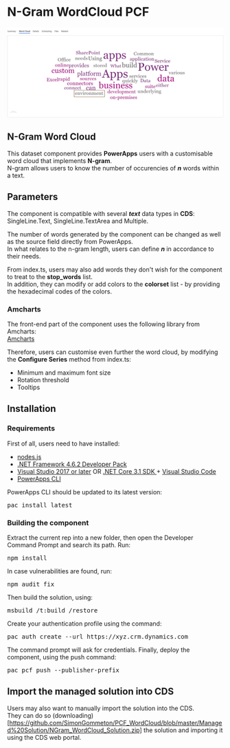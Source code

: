 # N-Gram WordCloud PCF
  
![](Screenshots/WordCloud.gif)

## N-Gram Word Cloud
This dataset component provides **PowerApps** users with a customisable word cloud that implements **N-gram**.  
N-gram allows users to know the number of occurencies of **_n_** words within a text.

## Parameters
The component is compatible with several **_text_** data types in **CDS**: SingleLine.Text, SingleLine.TextArea and Multiple.  

The number of words generated by the component can be changed as well as the source field directly from PowerApps.  
In what relates to the n-gram length, users can define **_n_** in accordance to their needs.

From index.ts, users may also add words they don't wish for the component to treat to the **stop_words** list.  
In addition, they can modify or add colors to the **colorset** list - by providing the hexadecimal codes of the colors.

### Amcharts
The front-end part of the component uses the following library from Amcharts:   
[Amcharts](https://www.amcharts.com/docs/v4/chart-types/wordcloud/)

Therefore, users can customise even further the word cloud, by modifying the **Configure Series** method from index.ts:  
* Minimum and maximum font size
* Rotation threshold
* Tooltips

## Installation

### Requirements

First of all, users need to have installed:     
* [nodes.js](https://nodejs.org/en/download/)
* [.NET Framework 4.6.2 Developer Pack](https://dotnet.microsoft.com/download/dotnet-framework/net462)
* [Visual Studio 2017 or later](https://docs.microsoft.com/en-us/visualstudio/install/install-visual-studio?view=vs-2017) 
  OR [.NET Core 3.1 SDK ](https://dotnet.microsoft.com/download/dotnet-core/current) + [Visual Studio Code](https://code.visualstudio.com/Download)
* [PowerApps CLI](https://docs.microsoft.com/en-us/powerapps/developer/common-data-service/powerapps-cli)

PowerApps CLI should be updated to its latest version:    
<pre>pac install latest</pre>    

### Building the component

Extract the current rep into a new folder, then open the Developer Command Prompt and search its path. Run:            
<pre>npm install</pre>

In case vulnerabilities are found, run:   
<pre>npm audit fix</pre>

Then build the solution, using:
<pre>msbuild /t:build /restore</pre>  

Create your authentication profile using the command:
<pre>pac auth create --url https://xyz.crm.dynamics.com</pre>

The command prompt will ask for credentials.
Finally, deploy the component, using the push command:    
<pre>pac pcf push --publisher-prefix <your publisher prefix></pre>

## Import the managed solution into CDS

Users may also want to manually import the solution into the CDS.  
They can do so (downloading)[https://github.com/SimonGommeton/PCF_WordCloud/blob/master/Managed%20Solution/NGram_WordCloud_Solution.zip] the solution and importing it using the CDS web portal.



